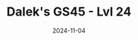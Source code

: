 ---
title: Dalek's GS45 - Lvl 24
date: 2024-11-04

weapon: 
-
    attachment: Muzzle
    item: Suppressor
-
    attachment: Magazine
    item: Extended Mag II
-
    attachment: Stock  
    item: Akimbo GS45
-
    attachment: Laser
    item: Steady Aim Laser  
-
    attachment: Fire Mods  
    item: Rapid Fire 

tags: weaponBuild
---